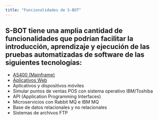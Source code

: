 ```yaml
---
title: "Funcionalidades de S-BOT"
---
```


## S-BOT tiene una amplia cantidad de funcionalidades que podrían facilitar la introducción, aprendizaje y ejecución de las pruebas automatizadas de software de las siguientes tecnologías:

* [AS400 (Mainframe)](https://guia.sbot.co/codeblock/Funciones-TELNET)
* [Aplicativos Web](https://guia.sbot.co/codeblock/Funciones-WEB)
* Aplicativos y dispositivos móviles
* Simular puntos de ventas POS con sistema operativo IBM/Toshiba
* API (Application Programming Interfaces)
* Microservicios con Rabbit MQ e IBM MQ
* Base de datos relacionales y no relacionales
* Sistemas de archivos FTP